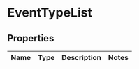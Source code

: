 # EventTypeList

## Properties
Name | Type | Description | Notes
------------ | ------------- | ------------- | -------------
